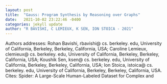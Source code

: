 ```yaml
---
layout: post
title:  "Gauss: Program Synthesis by Reasoning over Graphs"
date:   2021-10-02 23:22:46 -0400
categories: jekyll update
author: "R BAVISHI, C LEMIEUX, K SEN, ION STOICA - 2021"
---
```

Authors  addresses: Rohan Bavishi, rbavishi@ cs. berkeley. edu, University of California, Berkeley, Berkeley, California, USA; Caroline Lemieux, clemieux@ cs. berkeley. edu, University of California, Berkeley, Berkeley, California, USA; Koushik Sen, ksen@ cs. berkeley. edu, University of California, Berkeley, Berkeley, California, USA; Ion Stoica, istoica@ cs. berkeley. edu, University of California, Berkeley, Berkeley, California, USA. Cites: Spider: A Large-Scale Human-Labeled Dataset for Complex and